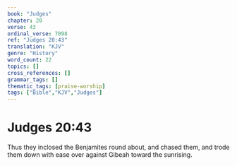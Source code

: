 ```yaml
---
book: "Judges"
chapter: 20
verse: 43
ordinal_verse: 7098
ref: "Judges 20:43"
translation: "KJV"
genre: "History"
word_count: 22
topics: []
cross_references: []
grammar_tags: []
thematic_tags: [praise-worship]
tags: ["Bible","KJV","Judges"]
---
```


# Judges 20:43

Thus they inclosed the Benjamites round about, and chased them, and trode them down with ease over against Gibeah toward the sunrising.
